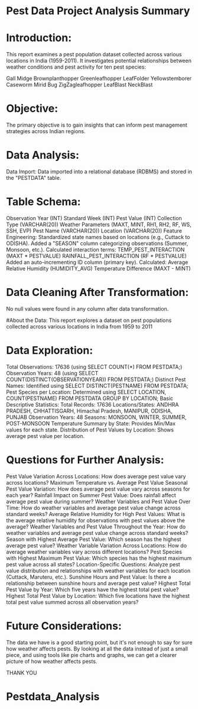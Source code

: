 # Pest Data Project Analysis Summary

# Introduction:
This report examines a pest population dataset collected across various locations in India (1959-2011). It investigates potential relationships between weather conditions and pest activity for ten pest species:

Gall Midge
Brownplanthopper
Greenleafhopper
LeafFolder
Yellowstemborer
Caseworm
Mirid Bug
ZigZagleafhopper
LeafBlast
NeckBlast


# Objective:
The primary objective is to gain insights that can inform pest management strategies across Indian regions.



# Data Analysis:

Data Import: Data imported into a relational database (RDBMS) and stored in the "PESTDATA" table.

# Table Schema:


Observation Year (INT)
Standard Week (INT)
Pest Value (INT)
Collection Type (VARCHAR(20))
Weather Parameters (MAXT, MINT, RH1, RH2, RF, WS, SSH, EVP)
Pest Name (VARCHAR(20))
Location (VARCHAR(20))
Feature Engineering:
Standardized state names based on locations (e.g., Cuttack to ODISHA).
Added a "SEASON" column categorizing observations (Summer, Monsoon, etc.).
Calculated interaction terms:
TEMP_PEST_INTERACTION (MAXT * PESTVALUE)
RAINFALL_PEST_INTERACTION (RF * PESTVALUE)
Added an auto-incrementing ID column (primary key).
Calculated:
Average Relative Humidity (HUMIDITY_AVG)
Temperature Difference (MAXT - MINT)


# Data Cleaning After Transformation:
No null values were found in any column after data transformation.


#About the Data:
This report explores a dataset on pest populations collected across various locations in India from
1959 to 2011

# Data Exploration:
Total Observations: 17636 (using SELECT COUNT(*) FROM PESTDATA;)
Observation Years: 48 (using SELECT COUNT(DISTINCT(OBSERVATIONYEAR)) FROM PESTDATA;)
Distinct Pest Names: Identified using SELECT DISTINCT(PESTNAME) FROM PESTDATA;
Pest Species per Location: Determined using SELECT LOCATION, COUNT(PESTNAME) FROM PESTDATA GROUP BY LOCATION;
Basic Descriptive Statistics:
Total Records: 17636
Locations/States: ANDHRA PRADESH, CHHATTISGARH, Himachal Pradesh, MANIPUR, ODISHA, PUNJAB
Observation Years: 48
Seasons: MONSOON, WINTER, SUMMER, POST-MONSOON
Temperature Summary by State: Provides Min/Max values for each state.
Distribution of Pest Values by Location: Shows average pest value per location.


# Questions for Further Analysis:
Pest Value Variation Across Locations: How does average pest value vary across locations?
Maximum Temperature vs. Average Pest Value
Seasonal Pest Value Variation: How does average pest value vary across seasons for each year?
Rainfall Impact on Summer Pest Value: Does rainfall affect average pest value during summer?
Weather Variables and Pest Value Over Time: How do weather variables and average pest value change across standard weeks?
Average Relative Humidity for High Pest Values: What is the average relative humidity for observations with pest values above the average?
Weather Variables and Pest Value Throughout the Year: How do weather variables and average pest value change across standard weeks?
Season with Highest Average Pest Value: Which season has the highest average pest value?
Weather Variable Variation Across Locations: How do average weather variables vary across different locations?
Pest Species with Highest Maximum Pest Value: Which species has the highest maximum pest value across all states?
Location-Specific Questions: Analyze pest value distribution and relationships with weather variables for each location (Cuttack, Maruteru, etc.).
Sunshine Hours and Pest Value: Is there a relationship between sunshine hours and average pest value?
Highest Total Pest Value by Year: Which five years have the highest total pest value?
Highest Total Pest Value by Location: Which five locations have the highest total pest value summed across all observation years?


# Future Considerations:
The data we have is a good starting point, but it's not enough to say for sure how weather affects pests. By looking at all the data instead of just a small piece, and using tools like pie charts and graphs, we can get a clearer picture of how weather affects pests.








THANK YOU


# Pestdata_Analysis
